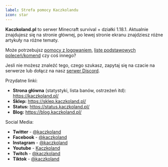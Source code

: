 ```yaml
---
label: Strefa pomocy Kaczkolandu
icon: star
---
```

**Kaczkoland.pl** to serwer Minecraft survival + działki 1.18.1. 
Aktualnie znajdujesz się na stronie głównej, po lewej stronie ekranu znajdziesz różne 
artykuły na różne tematy. 

Może potrzebujsz [pomocy z logowaniem](/ogolne/logowanie), 
[liste podstawowych poleceń/komend]() czy coś innego?

Jesli nie możesz znaleźć tego, czego szukasz, zapytaj się na czacie na serwerze
lub dołącz na nasz [serwer Discord](discord.kaczkoland.pl).

Przydatne linki:
- **Strona główna** (statystyki, lista banów, ostrzeżeń itd): https://kaczkoland.pl/
- **Sklep:** https://sklep.kaczkoland.pl/
- **Status:** https://status.kaczkoland.pl/
- **Blog:** https://blog.kaczkoland.pl/


Social Media:
- **Twitter** - [@kaczkoland](https://twitter.com/kaczkoland)
- **Facebook** - [@kaczkoland](https://fb.com/kaczkoland)
- **Instagram** - [@kaczkoland](https://instagram.com/kaczkoland)
- **Youtube** - [Kaczkoland](https://kaczkoland.pl/youtube)
- **Twitch** - [@kaczkoland](https://twitch.tv/kaczkoland)
- **Tiktok** - [@kaczkoland](https://tiktok.com/@kaczkoland)

